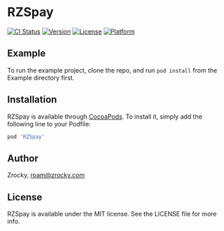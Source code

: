# RZSpay

[![CI Status](http://img.shields.io/travis/Zrocky/RZSpay.svg?style=flat)](https://travis-ci.org/Zrocky/RZSpay)
[![Version](https://img.shields.io/cocoapods/v/RZSpay.svg?style=flat)](http://cocoapods.org/pods/RZSpay)
[![License](https://img.shields.io/cocoapods/l/RZSpay.svg?style=flat)](http://cocoapods.org/pods/RZSpay)
[![Platform](https://img.shields.io/cocoapods/p/RZSpay.svg?style=flat)](http://cocoapods.org/pods/RZSpay)

## Example

To run the example project, clone the repo, and run `pod install` from the Example directory first.

## Installation

RZSpay is available through [CocoaPods](http://cocoapods.org). To install
it, simply add the following line to your Podfile:

```ruby
pod 'RZSpay'
```

## Author

Zrocky, roam@zrocky.com

## License

RZSpay is available under the MIT license. See the LICENSE file for more info.
